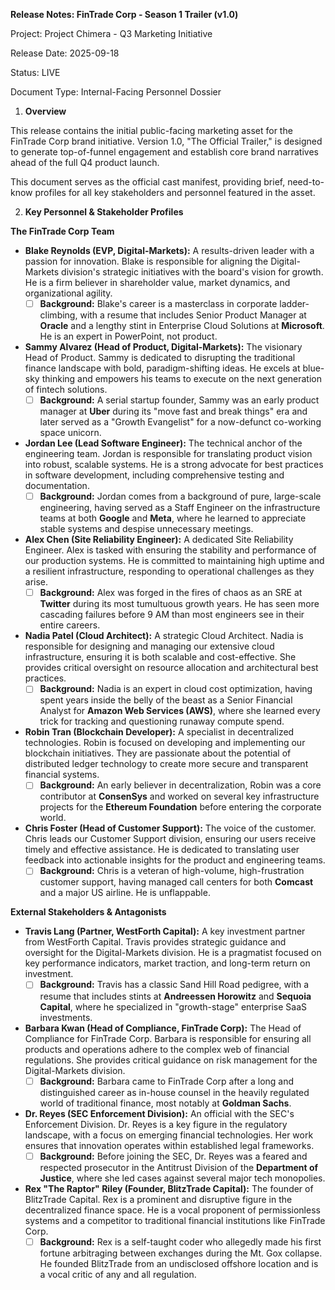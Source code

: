 **Release Notes: FinTrade Corp - Season 1 Trailer (v1.0)**

Project: Project Chimera - Q3 Marketing Initiative

Release Date: 2025-09-18

Status: LIVE

Document Type: Internal-Facing Personnel Dossier

1. **Overview**

This release contains the initial public-facing marketing asset for the FinTrade Corp brand initiative. Version 1.0, "The Official Trailer," is designed to generate top-of-funnel engagement and establish core brand narratives ahead of the full Q4 product launch.

This document serves as the official cast manifest, providing brief, need-to-know profiles for all key stakeholders and personnel featured in the asset.

2. **Key Personnel & Stakeholder Profiles**

**The FinTrade Corp Team**

* **Blake Reynolds (EVP, Digital-Markets):** A results-driven leader with a passion for innovation. Blake is responsible for aligning the Digital-Markets division's strategic initiatives with the board's vision for growth. He is a firm believer in shareholder value, market dynamics, and organizational agility.
	- [ ] **Background:** Blake's career is a masterclass in corporate ladder-climbing, with a resume that includes Senior Product Manager at **Oracle** and a lengthy stint in Enterprise Cloud Solutions at **Microsoft**. He is an expert in PowerPoint, not product.
* **Sammy Alvarez (Head of Product, Digital-Markets):** The visionary Head of Product. Sammy is dedicated to disrupting the traditional finance landscape with bold, paradigm-shifting ideas. He excels at blue-sky thinking and empowers his teams to execute on the next generation of fintech solutions.
	- [ ] **Background:** A serial startup founder, Sammy was an early product manager at **Uber** during its "move fast and break things" era and later served as a "Growth Evangelist" for a now-defunct co-working space unicorn.
* **Jordan Lee (Lead Software Engineer):** The technical anchor of the engineering team. Jordan is responsible for translating product vision into robust, scalable systems. He is a strong advocate for best practices in software development, including comprehensive testing and documentation.
	- [ ] **Background:** Jordan comes from a background of pure, large-scale engineering, having served as a Staff Engineer on the infrastructure teams at both **Google** and **Meta**, where he learned to appreciate stable systems and despise unnecessary meetings.
* **Alex Chen (Site Reliability Engineer):** A dedicated Site Reliability Engineer. Alex is tasked with ensuring the stability and performance of our production systems. He is committed to maintaining high uptime and a resilient infrastructure, responding to operational challenges as they arise.
	- [ ] **Background:** Alex was forged in the fires of chaos as an SRE at **Twitter** during its most tumultuous growth years. He has seen more cascading failures before 9 AM than most engineers see in their entire careers.
* **Nadia Patel (Cloud Architect):** A strategic Cloud Architect. Nadia is responsible for designing and managing our extensive cloud infrastructure, ensuring it is both scalable and cost-effective. She provides critical oversight on resource allocation and architectural best practices.
	- [ ] **Background:** Nadia is an expert in cloud cost optimization, having spent years inside the belly of the beast as a Senior Financial Analyst for **Amazon Web Services (AWS)**, where she learned every trick for tracking and questioning runaway compute spend.
* **Robin Tran (Blockchain Developer):** A specialist in decentralized technologies. Robin is focused on developing and implementing our blockchain initiatives. They are passionate about the potential of distributed ledger technology to create more secure and transparent financial systems.
	- [ ] **Background:** An early believer in decentralization, Robin was a core contributor at **ConsenSys** and worked on several key infrastructure projects for the **Ethereum Foundation** before entering the corporate world.
* **Chris Foster (Head of Customer Support):** The voice of the customer. Chris leads our Customer Support division, ensuring our users receive timely and effective assistance. He is dedicated to translating user feedback into actionable insights for the product and engineering teams.
	- [ ] **Background:** Chris is a veteran of high-volume, high-frustration customer support, having managed call centers for both **Comcast** and a major US airline. He is unflappable.

**External Stakeholders & Antagonists**

* **Travis Lang (Partner, WestForth Capital):** A key investment partner from WestForth Capital. Travis provides strategic guidance and oversight for the Digital-Markets division. He is a pragmatist focused on key performance indicators, market traction, and long-term return on investment.
	- [ ] **Background:** Travis has a classic Sand Hill Road pedigree, with a resume that includes stints at **Andreessen Horowitz** and **Sequoia Capital**, where he specialized in "growth-stage" enterprise SaaS investments.
* **Barbara Kwan (Head of Compliance, FinTrade Corp):** The Head of Compliance for FinTrade Corp. Barbara is responsible for ensuring all products and operations adhere to the complex web of financial regulations. She provides critical guidance on risk management for the Digital-Markets division.
	- [ ] **Background:** Barbara came to FinTrade Corp after a long and distinguished career as in-house counsel in the heavily regulated world of traditional finance, most notably at **Goldman Sachs**.
* **Dr. Reyes (SEC Enforcement Division):** An official with the SEC's Enforcement Division. Dr. Reyes is a key figure in the regulatory landscape, with a focus on emerging financial technologies. Her work ensures that innovation operates within established legal frameworks.
	- [ ] **Background:** Before joining the SEC, Dr. Reyes was a feared and respected prosecutor in the Antitrust Division of the **Department of Justice**, where she led cases against several major tech monopolies.
* **Rex "The Raptor" Riley (Founder, BlitzTrade Capital):** The founder of BlitzTrade Capital. Rex is a prominent and disruptive figure in the decentralized finance space. He is a vocal proponent of permissionless systems and a competitor to traditional financial institutions like FinTrade Corp.
	- [ ] **Background:** Rex is a self-taught coder who allegedly made his first fortune arbitraging between exchanges during the Mt. Gox collapse. He founded BlitzTrade from an undisclosed offshore location and is a vocal critic of any and all regulation.
